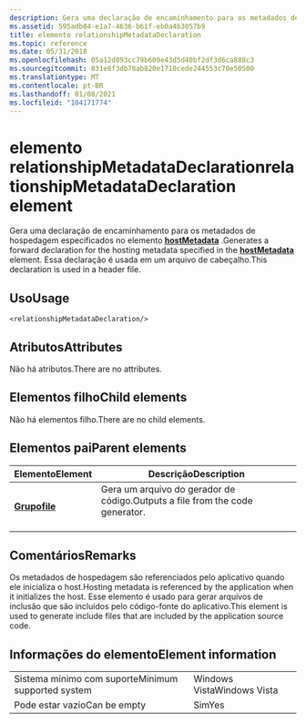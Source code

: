 ```yaml
---
description: Gera uma declaração de encaminhamento para os metadados de hospedagem especificados no elemento hostMetadata.
ms.assetid: 595adb84-e1a7-4636-b61f-eb0a4b3057b9
title: elemento relationshipMetadataDeclaration
ms.topic: reference
ms.date: 05/31/2018
ms.openlocfilehash: 05a12d893cc79b609e43d5d40bf2df3d6ca888c3
ms.sourcegitcommit: 831e8f3db78ab820e1710cede244553c70e50500
ms.translationtype: MT
ms.contentlocale: pt-BR
ms.lasthandoff: 01/08/2021
ms.locfileid: "104171774"
---
```

# <a name="relationshipmetadatadeclaration-element"></a><span data-ttu-id="0cc73-103">elemento relationshipMetadataDeclaration</span><span class="sxs-lookup"><span data-stu-id="0cc73-103">relationshipMetadataDeclaration element</span></span>

<span data-ttu-id="0cc73-104">Gera uma declaração de encaminhamento para os metadados de hospedagem especificados no elemento [**hostMetadata**](hostmetadata.md) .</span><span class="sxs-lookup"><span data-stu-id="0cc73-104">Generates a forward declaration for the hosting metadata specified in the [**hostMetadata**](hostmetadata.md) element.</span></span> <span data-ttu-id="0cc73-105">Essa declaração é usada em um arquivo de cabeçalho.</span><span class="sxs-lookup"><span data-stu-id="0cc73-105">This declaration is used in a header file.</span></span>

## <a name="usage"></a><span data-ttu-id="0cc73-106">Uso</span><span class="sxs-lookup"><span data-stu-id="0cc73-106">Usage</span></span>

``` syntax
<relationshipMetadataDeclaration/>
```

## <a name="attributes"></a><span data-ttu-id="0cc73-107">Atributos</span><span class="sxs-lookup"><span data-stu-id="0cc73-107">Attributes</span></span>

<span data-ttu-id="0cc73-108">Não há atributos.</span><span class="sxs-lookup"><span data-stu-id="0cc73-108">There are no attributes.</span></span>

## <a name="child-elements"></a><span data-ttu-id="0cc73-109">Elementos filho</span><span class="sxs-lookup"><span data-stu-id="0cc73-109">Child elements</span></span>

<span data-ttu-id="0cc73-110">Não há elementos filho.</span><span class="sxs-lookup"><span data-stu-id="0cc73-110">There are no child elements.</span></span>

## <a name="parent-elements"></a><span data-ttu-id="0cc73-111">Elementos pai</span><span class="sxs-lookup"><span data-stu-id="0cc73-111">Parent elements</span></span>



| <span data-ttu-id="0cc73-112">Elemento</span><span class="sxs-lookup"><span data-stu-id="0cc73-112">Element</span></span>                         | <span data-ttu-id="0cc73-113">Descrição</span><span class="sxs-lookup"><span data-stu-id="0cc73-113">Description</span></span>                                                    |
|---------------------------------|----------------------------------------------------------------|
| [<span data-ttu-id="0cc73-114">**Grupo**</span><span class="sxs-lookup"><span data-stu-id="0cc73-114">**file**</span></span>](file.md)<br/> | <span data-ttu-id="0cc73-115">Gera um arquivo do gerador de código.</span><span class="sxs-lookup"><span data-stu-id="0cc73-115">Outputs a file from the code generator.</span></span><br/> <br/> |



## <a name="remarks"></a><span data-ttu-id="0cc73-116">Comentários</span><span class="sxs-lookup"><span data-stu-id="0cc73-116">Remarks</span></span>

<span data-ttu-id="0cc73-117">Os metadados de hospedagem são referenciados pelo aplicativo quando ele inicializa o host.</span><span class="sxs-lookup"><span data-stu-id="0cc73-117">Hosting metadata is referenced by the application when it initializes the host.</span></span> <span data-ttu-id="0cc73-118">Esse elemento é usado para gerar arquivos de inclusão que são incluídos pelo código-fonte do aplicativo.</span><span class="sxs-lookup"><span data-stu-id="0cc73-118">This element is used to generate include files that are included by the application source code.</span></span>

## <a name="element-information"></a><span data-ttu-id="0cc73-119">Informações do elemento</span><span class="sxs-lookup"><span data-stu-id="0cc73-119">Element information</span></span>



|                                     |               |
|-------------------------------------|---------------|
| <span data-ttu-id="0cc73-120">Sistema mínimo com suporte</span><span class="sxs-lookup"><span data-stu-id="0cc73-120">Minimum supported system</span></span><br/> | <span data-ttu-id="0cc73-121">Windows Vista</span><span class="sxs-lookup"><span data-stu-id="0cc73-121">Windows Vista</span></span> |
| <span data-ttu-id="0cc73-122">Pode estar vazio</span><span class="sxs-lookup"><span data-stu-id="0cc73-122">Can be empty</span></span>                        | <span data-ttu-id="0cc73-123">Sim</span><span class="sxs-lookup"><span data-stu-id="0cc73-123">Yes</span></span>           |



 

 





